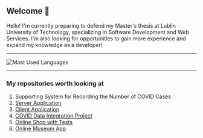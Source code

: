 ## Welcome 👋

Hello! I'm currently preparing to defend my Master's thesis at Lublin University of Technology, specializing in Software Development and Web Services. I'm also looking for opportunities to gain more experience and expand my knowledge as a developer!

---

![Most Used Languages](https://github-readme-stats.vercel.app/api/top-langs/?username=kkmp&layout=compact)

---

### My repositories worth looking at
1. Supporting System for Recording the Number of COVID Cases
  1. [Server Application](https://github.com/kkmp/SSC)
  2. [Client Application](https://github.com/kkmp/ssc-client)
2. [COVID Data Integration Project](https://github.com/kkmp/COVID-Data-Integration-Project)
3. [Online Shop with Tests](https://github.com/kkmp/Shop)
4. [Online Museum App](https://github.com/kkmp/museum)
